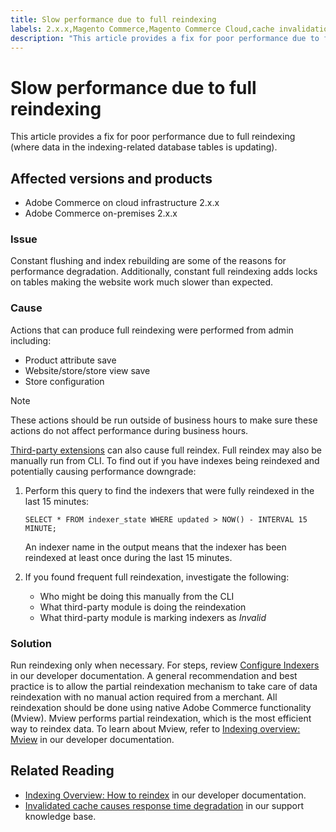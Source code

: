 ```yaml
---
title: Slow performance due to full reindexing
labels: 2.x.x,Magento Commerce,Magento Commerce Cloud,cache invalidation,full reindexing,how to,slow performance,Adobe Commerce,cloud infrastructure
description: "This article provides a fix for poor performance due to full reindexing (where data in the indexing-related database tables is updating)."
---
```


# Slow performance due to full reindexing

This article provides a fix for poor performance due to full reindexing (where data in the indexing-related database tables is updating).

## Affected versions and products

* Adobe Commerce on cloud infrastructure 2.x.x
* Adobe Commerce on-premises 2.x.x

### Issue

Constant flushing and index rebuilding are some of the reasons for performance degradation. Additionally, constant full reindexing adds locks on tables making the website work much slower than expected.

### Cause

Actions that can produce full reindexing were performed from admin including:

* Product attribute save
* Website/store/store view save
* Store configuration

>[!NOTE]
>
>These actions should be run outside of business hours to make sure these actions do not affect performance during business hours.

[Third-party extensions](https://support.magento.com/hc/en-us/articles/360042361152-Best-Practices-for-using-third-party-extensions-in-Magento) can also cause full reindex. Full reindex may also be manually run from CLI. To find out if you have indexes being reindexed and potentially causing performance downgrade:

1. Perform this query to find the indexers that were fully reindexed in the last 15 minutes:

    ```clike
    SELECT * FROM indexer_state WHERE updated > NOW() - INTERVAL 15 MINUTE;
    ```

    An indexer name in the output means that the indexer has been reindexed at least once during the last 15 minutes.

1. If you found frequent full reindexation, investigate the following:
    * Who might be doing this manually from the CLI
    * What third-party module is doing the reindexation
    * What third-party module is marking indexers as *Invalid*

### Solution

Run reindexing only when necessary. For steps, review [Configure Indexers](https://devdocs.magento.com/guides/v2.3/config-guide/cli/config-cli-subcommands-index.html#configure-indexers) in our developer documentation. A general recommendation and best practice is to allow the partial reindexation mechanism to take care of data reindexation with no manual action required from a merchant. All reindexation should be done using native Adobe Commerce functionality (Mview). Mview performs partial reindexation, which is the most efficient way to reindex data. To learn about Mview, refer to [Indexing overview: Mview](https://devdocs.magento.com/guides/v2.3/extension-dev-guide/indexing.html#m2devgde-mview) in our developer documentation.

## Related Reading

* [Indexing Overview: How to reindex](https://devdocs.magento.com/guides/v2.3/extension-dev-guide/indexing.html#how-to-reindex) in our developer documentation.
* [Invalidated cache causes response time degradation](https://support.magento.com/hc/en-us/articles/360039658851) in our support knowledge base. 
